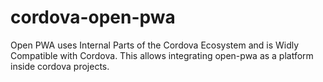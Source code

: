 # cordova-open-pwa
Open PWA uses Internal Parts of the Cordova Ecosystem and is Widly Compatible with Cordova. This allows integrating open-pwa as a platform inside cordova projects.
